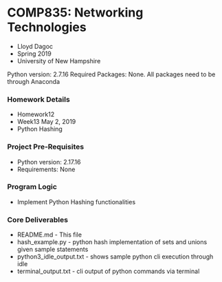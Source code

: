 # COMP835: Networking Technologies
* Lloyd Dagoc
* Spring 2019
* University of New Hampshire

Python version: 2.7.16
Required Packages: None. All packages need to be through Anaconda


### Homework Details
* Homework12
* Week13 May 2, 2019
* Python Hashing

### Project Pre-Requisites
* Python version: 2.17.16
* Requirements: None

### Program Logic
* Implement Python Hashing functionalities

### Core Deliverables
* README.md - This file
* hash_example.py - python hash implementation of sets and unions given sample statements
* python3_idle_output.txt - shows sample python cli execution through idle
* terminal_output.txt - cli output of python commands via terminal
